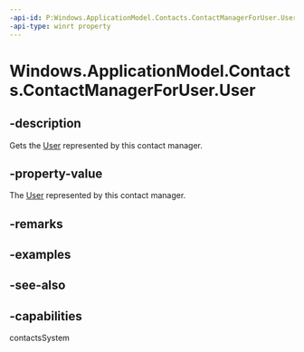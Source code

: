 ```yaml
---
-api-id: P:Windows.ApplicationModel.Contacts.ContactManagerForUser.User
-api-type: winrt property
---
```


<!-- Property syntax
public Windows.System.User User { get; }
-->

# Windows.ApplicationModel.Contacts.ContactManagerForUser.User

## -description
Gets the [User](../windows.system/user.md) represented by this contact manager.

## -property-value
The [User](../windows.system/user.md) represented by this contact manager.

## -remarks

## -examples

## -see-also

## -capabilities
contactsSystem
